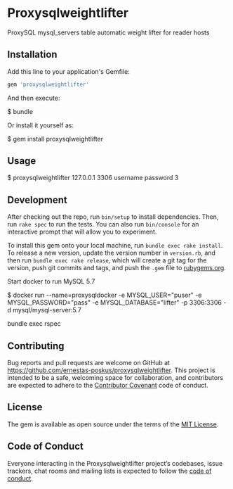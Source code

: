 # Proxysqlweightlifter

ProxySQL mysql_servers table automatic weight lifter for reader hosts

## Installation

Add this line to your application's Gemfile:

```ruby
gem 'proxysqlweightlifter'
```

And then execute:

  $ bundle

Or install it yourself as:

  $ gem install proxysqlweightlifter

## Usage

  $ proxysqlweightlifter 127.0.0.1 3306 username password 3


## Development

After checking out the repo, run `bin/setup` to install dependencies. Then, run `rake spec` to run the tests. You can also run `bin/console` for an interactive prompt that will allow you to experiment.

To install this gem onto your local machine, run `bundle exec rake install`. To release a new version, update the version number in `version.rb`, and then run `bundle exec rake release`, which will create a git tag for the version, push git commits and tags, and push the `.gem` file to [rubygems.org](https://rubygems.org).

Start docker to run MySQL 5.7

  $ docker run --name=proxysqldocker -e MYSQL_USER="puser" -e MYSQL_PASSWORD="pass" -e MYSQL_DATABASE="lifter" -p 3306:3306 -d mysql/mysql-server:5.7

  bundle exec rspec

## Contributing

Bug reports and pull requests are welcome on GitHub at https://github.com/ernestas-poskus/proxysqlweightlifter. This project is intended to be a safe, welcoming space for collaboration, and contributors are expected to adhere to the [Contributor Covenant](http://contributor-covenant.org) code of conduct.

## License

The gem is available as open source under the terms of the [MIT License](https://opensource.org/licenses/MIT).

## Code of Conduct

Everyone interacting in the Proxysqlweightlifter project’s codebases, issue trackers, chat rooms and mailing lists is expected to follow the [code of conduct](https://github.com/ernestas-poskus/proxysqlweightlifter/blob/master/CODE_OF_CONDUCT.md).
